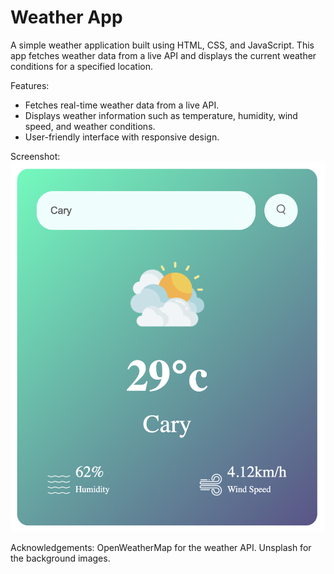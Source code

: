 
# Weather App

A simple weather application built using HTML, CSS, and JavaScript. This app fetches weather data from a live API and displays the current weather conditions for a specified location.

Features: 
- Fetches real-time weather data from a live API.
- Displays weather information such as temperature, humidity, wind speed, and weather conditions.
- User-friendly interface with responsive design.


Screenshot: 
![Weather app](/Weather%20JS/images/images/cary.png)

Acknowledgements: 
OpenWeatherMap for the weather API.
Unsplash for the background images.